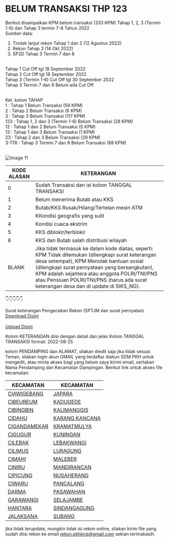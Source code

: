 # BELUM TRANSAKSI THP 123
Berikut disampaikan KPM belum transaksi (333 KPM) Tahap 1, 2, 3 (Termin 1-6) dan Tahap 3 termin 7-8 Tahun 2022
<br>Sumber data:
1. Tindak lanjut rekon Tahap 1 dan 2 (12 Agustus 2022)
2. Rekon Tahap 3 (14 Okt 2022)
3. SP2D Tahap 3 Termin 7 dan 8

<br>Tahap 1 Cut Off tgl 18 September 2022
<br>Tahap 2 Cut Off tgl 18 September 2022
<br>Tahap 3 (Termin 1-6) Cut Off tgl 30 September 2022
<br>Tahap 3 Termin 7 dan 8 Belum ada Cut Off

<br>Ket. kolom TAHAP
<br>1 : Tahap 1 Belum Transaksi (59 KPM)
<br>2 : Tahap 2 Belum Transaksi (6 KPM)
<br>3 : Tahap 3 Belum Transaksi (117 KPM)
<br>123 : Tahap 1, 2 dan 3 (Termin 1-6) Belum Transaksi (28 KPM)
<br>12 : Tahap 1 dan 2 Belum Transaksi (5 KPM)
<br>13 : Tahap 1 dan 3 Belum Transaksi (1 KPM)
<br>23 : Tahap 2 dan 3 Belum Transaksi (29 KPM)
<br>3-T78 : Tahap 3 Termin 7 dan 8 Belum Transaksi (88 KPM)

<br>![Image 11](https://user-images.githubusercontent.com/114164637/196404698-8edc1ff3-52a3-417e-a0e6-37b47081755b.png)
<!-- 
<br>ket. Kolom REKON_THP3_14OKT
<br>BLANK-MAMPU : ABAIKAN
<br>BLANK-MENINGGAL TANPA AHLI WARIS : ABAIKAN
<br>BLANK-MENOLAK BANSOS : ABAIKAN
<br>BLANK-PENSIUNAN PNS : ABAIKAN
<br>BLANK TIDAK DITEMUKAN : Abaikan jika tidak ada update/Ketemu
<br>1-BELUM MENERIMA KKS DAN BUTAB : SEDANG DIAJUKAN KE BNI
<br>2-KKS HILANG : SEGERA DIURUS/DIBANTU KPM NYA
<br>2-KKS RUSAK : SEGERA DIURUS/DIBANTU KPM NYA
<br>5-PIN TERBLOKIR : SEGERA DIURUS/DIBANTU KPM NYA
<br>5-SALDO DIBLOKIR BANSOS BPUM : ABAIKAN
-->
| KODE ALASAN |KETERANGAN|
| --- | --- |
| 0 | Sudah Transaksi dan isi kolom TANGGAL TRANSAKSI |
| 1 |  Belum menerima Butab atau KKS |
| 2 |  Butab/KKS Rusak/Hilang/Tertelan mesin ATM |
| 3 |  KKondisi geografis yang sulit |
| 4 | Kondisi cuaca ekstrim |
| 5 |  KKS diblokir/terblokir |
| 6 |  KKS dan Butab salah distribusi wilayah |
| BLANK |  Jika tidak termasuk ke dalam kode diatas, seperti: KPM Tidak ditemukan (dilengkapi surat keterangan desa setempat), KPM Menolak bantuan sosial (dilengkapi surat pernyataan yang bersangkutan), KPM adalah sejahtera atau anggota POLRI/TNI/PNS atau Pensiuan POLRI/TNI/PNS (harus ada surat keterangan desa dan di update di SIKS_NG). |

👇👇👇👇👇

Surat keterangan Pengecekan Rekon (SPTJM dan surat pernyatan)
<br><a href="https://docs.google.com/document/d/1-qVT17VMVJIKY4IUFWasVMjRtyNvP2lJ/edit?usp=sharing&ouid=103403997875377965220&rtpof=true&sd=true"> Download Disini</a>
<br><br><a href="https://drive.google.com/drive/folders/1-pGMxcWLbM24XaXfTvTHCLeja5wFZgoy?usp=sharing"> Upload Disini</a>

Kolom KETERANGAN diisi dengan detail dan jelas
Kolom TANGGAL TRANSAKSI format: 2022-08-25

kolom PENDAMPING dan ALAMAT, silakan diedit saja jika tidak sesuai.
Teman, silakan login akun GMAIL yang terdaftar diakun SDM PKH untuk mengedit, atau minta akses bagi yang belum saya kirimi email, sertakan Nama Pendamping dan Kecamatan Dampingan.
Berikut link untuk akses file kecamatan:
<!-- <br><br>LINK SUDAH DITUTUP<br><br> -->

| KECAMATAN | KECAMATAN |
| --- | --- |
|<a href="https://docs.google.com/spreadsheets/d/19kJE0U23Z4WcJT8sbpJgvWmgRXJ3Uux5/edit?usp=sharing&ouid=103403997875377965220&rtpof=true&sd=true">CIAWIGEBANG</a> | <a href="https://docs.google.com/spreadsheets/d/19thEeTB22XDlZUezr6HYA7ky6K8Ysrwl/edit?usp=sharing&ouid=103403997875377965220&rtpof=true&sd=true">JAPARA</a> |
| <a href="https://docs.google.com/spreadsheets/d/19i6nglZieBrNOzTFrBKxAL-pa_We6CYv/edit?usp=sharing&ouid=103403997875377965220&rtpof=true&sd=true">CIBEUREUM</a> | <a href="https://docs.google.com/spreadsheets/d/19u8yDg0WzBYW4p-HKZAOr2dYY2NwNvm0/edit?usp=sharing&ouid=103403997875377965220&rtpof=true&sd=true">KADUGEDE</a> |
| <a href="https://docs.google.com/spreadsheets/d/19hiytsKsM_YvWboYdnM1n3lWgl_8dw5J/edit?usp=sharing&ouid=103403997875377965220&rtpof=true&sd=true">CIBINGBIN</a> | <a href="https://docs.google.com/spreadsheets/d/19w_OY1kHWS5dG7meaUmsd6_3k5zBRMG2/edit?usp=sharing&ouid=103403997875377965220&rtpof=true&sd=true">KALIMANGGIS</a> |
| <a href="https://docs.google.com/spreadsheets/d/19fvV1tsUBzswK2N6n0fa-Bncl7JMmH0z/edit?usp=sharing&ouid=103403997875377965220&rtpof=true&sd=true">CIDAHU</a> | <a href="https://docs.google.com/spreadsheets/d/19y8xxe1eOxsh1jFleznoUe2dxCHzVZUV/edit?usp=sharing&ouid=103403997875377965220&rtpof=true&sd=true">KARANG KANCANA</a> |
| <a href="https://docs.google.com/spreadsheets/d/19lOrIK9iO5kQzIH9OPX0ufPJbX3fbjDT/edit?usp=sharing&ouid=103403997875377965220&rtpof=true&sd=true">CIGANDAMEKAR</a> | <a href="https://docs.google.com/spreadsheets/d/19xJSf5W00U24c4XV5IBRZqPGRy4rIG9v/edit?usp=sharing&ouid=103403997875377965220&rtpof=true&sd=true">KRAMATMULYA</a> |
| <a href="https://docs.google.com/spreadsheets/d/19kgNzu02_oYna-GU3B79dBV32nKWnq5J/edit?usp=sharing&ouid=103403997875377965220&rtpof=true&sd=true">CIGUGUR</a> | <a href="https://docs.google.com/spreadsheets/d/19zmaXKHCFmcK6SySDufIvMRmIqypqh4H/edit?usp=sharing&ouid=103403997875377965220&rtpof=true&sd=true">KUNINGAN</a> |
| <a href="https://docs.google.com/spreadsheets/d/19nRCAvSeBkkp_QjMA5oAqFBBZfrepID4/edit?usp=sharing&ouid=103403997875377965220&rtpof=true&sd=true">CILEBAK</a> | <a href="https://docs.google.com/spreadsheets/d/1A1mNFbZxtcJFTam-2_CWHELfp22r5ui4/edit?usp=sharing&ouid=103403997875377965220&rtpof=true&sd=true">LEBAKWANGI</a> |
| <a href="https://docs.google.com/spreadsheets/d/19nZOB_e35kI1DX8SQuCbw6oRdLkgLfsK/edit?usp=sharing&ouid=103403997875377965220&rtpof=true&sd=true">CILIMUS</a> | <a href="https://docs.google.com/spreadsheets/d/1A1YL2mfZ0hvlko4i1lXJwxqn3R4g1eR6/edit?usp=sharing&ouid=103403997875377965220&rtpof=true&sd=true">LURAGUNG</a> |
| <a href="https://docs.google.com/spreadsheets/d/19oUAe1L5-F7TTWdJRREAwhV-qTys6wBT/edit?usp=sharing&ouid=103403997875377965220&rtpof=true&sd=true">CIMAHI</a> | <a href="https://docs.google.com/spreadsheets/d/1A0AZ85rgS3terpQ4O85MyOYlrY_dja9s/edit?usp=sharing&ouid=103403997875377965220&rtpof=true&sd=true">MALEBER</a> |
| <a href="https://docs.google.com/spreadsheets/d/19ne1WKKalwuxFxq4sCt0c-fWkG3NlYEr/edit?usp=sharing&ouid=103403997875377965220&rtpof=true&sd=true">CINIRU</a> | <a href="https://docs.google.com/spreadsheets/d/1A2MnNx3jF1YPK-HPlxaNVS1jAah2Q6Dl/edit?usp=sharing&ouid=103403997875377965220&rtpof=true&sd=true">MANDIRANCAN</a> |
| <a href="https://docs.google.com/spreadsheets/d/19odJjfg5LLtyVbJFvTptW5Y9FeRaK37q/edit?usp=sharing&ouid=103403997875377965220&rtpof=true&sd=true">CIPICUNG</a> | <a href="https://docs.google.com/spreadsheets/d/1A3Pu9T2cWYcQlhrolKfvmSIPJ7X2wdN3/edit?usp=sharing&ouid=103403997875377965220&rtpof=true&sd=true">NUSAHERANG</a> |
| <a href="https://docs.google.com/spreadsheets/d/19rUWHngkZymphDKIAb5tKGH9RF88e6BT/edit?usp=sharing&ouid=103403997875377965220&rtpof=true&sd=true">CIWARU</a> | <a href="https://docs.google.com/spreadsheets/d/1A2_XyB_N_9MgqbmB7i2xAPCvsdn6R7uc/edit?usp=sharing&ouid=103403997875377965220&rtpof=true&sd=true">PANCALANG</a> |
| <a href="https://docs.google.com/spreadsheets/d/19pE-oPtCGqfu8Gmf-HyxbZD_gJAWo4Wg/edit?usp=sharing&ouid=103403997875377965220&rtpof=true&sd=true">DARMA</a> | <a href="https://docs.google.com/spreadsheets/d/1A6SId4_si4LfxsCLBGj_XcY46LEMap1O/edit?usp=sharing&ouid=103403997875377965220&rtpof=true&sd=true">PASAWAHAN</a> |
| <a href="https://docs.google.com/spreadsheets/d/19oshyJARPSN4Dmy9SsduDb0nd1CLHPoV/edit?usp=sharing&ouid=103403997875377965220&rtpof=true&sd=true">GARAWANGI</a> | <a href="https://docs.google.com/spreadsheets/d/1A4Hehm-vskDEjlj9lhf1_TxqmDumjH0g/edit?usp=sharing&ouid=103403997875377965220&rtpof=true&sd=true">SELAJAMBE</a> |
| <a href="https://docs.google.com/spreadsheets/d/19tG7jBkSHPjRTLVIXXopzunjxOG_508h/edit?usp=sharing&ouid=103403997875377965220&rtpof=true&sd=true">HANTARA</a> | <a href="https://docs.google.com/spreadsheets/d/1A7EL4hOw1KT3b_qWKX2iySESKuhHB4AC/edit?usp=sharing&ouid=103403997875377965220&rtpof=true&sd=true">SINDANGAGUNG</a> |
| <a href="https://docs.google.com/spreadsheets/d/19rqXnoB-9lNwT0qdEnn7tURA4O_KNLJB/edit?usp=sharing&ouid=103403997875377965220&rtpof=true&sd=true">JALAKSANA</a> | <a href="https://docs.google.com/spreadsheets/d/1A7UcSAeVR1D9Mumc6Yj-EDXBRGRMQt3_/edit?usp=sharing&ouid=103403997875377965220&rtpof=true&sd=true">SUBANG</a> |

jika tidak terupdate, mungkin tidak isi rekon online, silakan kirim file yang sudah diisi rekon ke email rekon.pkhkng@gmail.com
sekian terimakasih. 



